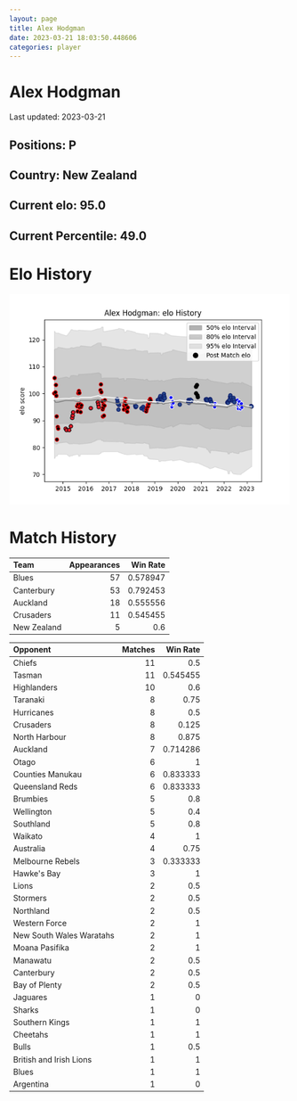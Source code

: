 ```yaml
---  
layout: page  
title: Alex Hodgman  
date: 2023-03-21 18:03:50.448606  
categories: player  
---
```

# Alex Hodgman


Last updated: 2023-03-21
## Positions: P

## Country: New Zealand

## Current elo: 95.0

## Current Percentile: 49.0

# Elo History


![elo history](history_AlexHodgman.png)
# Match History


| Team        |   Appearances |   Win Rate |
|:------------|--------------:|-----------:|
| Blues       |            57 |   0.578947 |
| Canterbury  |            53 |   0.792453 |
| Auckland    |            18 |   0.555556 |
| Crusaders   |            11 |   0.545455 |
| New Zealand |             5 |   0.6      |

| Opponent                 |   Matches |   Win Rate |
|:-------------------------|----------:|-----------:|
| Chiefs                   |        11 |   0.5      |
| Tasman                   |        11 |   0.545455 |
| Highlanders              |        10 |   0.6      |
| Taranaki                 |         8 |   0.75     |
| Hurricanes               |         8 |   0.5      |
| Crusaders                |         8 |   0.125    |
| North Harbour            |         8 |   0.875    |
| Auckland                 |         7 |   0.714286 |
| Otago                    |         6 |   1        |
| Counties Manukau         |         6 |   0.833333 |
| Queensland Reds          |         6 |   0.833333 |
| Brumbies                 |         5 |   0.8      |
| Wellington               |         5 |   0.4      |
| Southland                |         5 |   0.8      |
| Waikato                  |         4 |   1        |
| Australia                |         4 |   0.75     |
| Melbourne Rebels         |         3 |   0.333333 |
| Hawke's Bay              |         3 |   1        |
| Lions                    |         2 |   0.5      |
| Stormers                 |         2 |   0.5      |
| Northland                |         2 |   0.5      |
| Western Force            |         2 |   1        |
| New South Wales Waratahs |         2 |   1        |
| Moana Pasifika           |         2 |   1        |
| Manawatu                 |         2 |   0.5      |
| Canterbury               |         2 |   0.5      |
| Bay of Plenty            |         2 |   0.5      |
| Jaguares                 |         1 |   0        |
| Sharks                   |         1 |   0        |
| Southern Kings           |         1 |   1        |
| Cheetahs                 |         1 |   1        |
| Bulls                    |         1 |   0.5      |
| British and Irish Lions  |         1 |   1        |
| Blues                    |         1 |   1        |
| Argentina                |         1 |   0        |